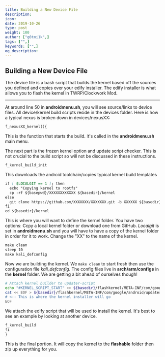 ```yaml
---
title: Building a New Device File
description:
icon:
date: 2019-10-26
type: post
weight: 100
author: ["g0tmi1k",]
tags: ["",]
keywords: ["",]
og_description:
---
```


## Building a New Device File

The device file is a bash script that builds the kernel based off the sources you defined and copies over your edify installer.  The edify installer is what allows you to flash the kernel in TWRP/Clockwork Mod.

------------------

At around line 50 in **androidmenu.sh**, you will see source/links to device files.  All device/kernel build scripts reside in the devices folder.  Here is how a typical nexus is broken down in devices/nexusXX:

```html
f_nexusXX_kernel(){
```
This is the function that starts the build. It's called in the **androidmenu.sh** main menu.

The next part is the frozen kernel option and update script checker.  This is not crucial to the build script so will not be discussed in these instructions.

```html
f_kernel_build_init
```
This downloads the android toolchain/copies typical kernel build templates
```markdown
if [ $LOCALGIT == 1 ]; then
  echo "Copying kernel to rootfs"
  cp -rf ${basepwd}/XXXXXXXXXXXX ${basedir}/kernel
else
  git clone https://github.com/XXXXXXX/XXXXXXX.git -b XXXXXX ${basedir}/kernel
fi
cd ${basedir}/kernel
```
This is where you will want to define the kernel folder.  You have two options:  Ccpy a local kernel folder or download one from GitHub.  _Localgit_ is set in **androidmenu.sh** and you will have to have a copy of the kernel folder in order for it to work.  Change the "XX" to the name of the kernel.
```markdown
make clean
sleep 10
make kali_defconfig
```
Now we are building the kernel.  We `make clean` to start fresh then use the configuration file _kali_defconfig_.  The config files live in **arch/arm/configs** in the **kernel** folder.  We are getting a bit ahead of ourselves though!
```bash
# Attach kernel builder to updater-script
echo "#KERNEL_SCRIPT_START" >> ${basedir}/flashkernel/META-INF/com/google/android/updater-script
cat << EOF > ${basedir}/flashkernel/META-INF/com/google/android/updater-script
# <-- This is where the kernel installer will go
EOF
```
We attach the edify script that will be used to install the kernel.  It's best to see an example by looking at another device.
```html
f_kernel_build
fi
}
```
This is the final portion.  It will copy the kernel to the **flashable** folder then zip up everything for you.
